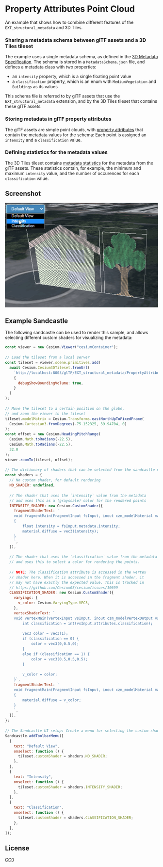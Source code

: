 # Property Attributes Point Cloud

An example that shows how to combine different features of the `EXT_structural_metadata` and 3D Tiles.

### Sharing a metadata schema between glTF assets and a 3D Tiles tileset

The example uses a single metadata schema, as defined in the [3D Metadata Specification](https://github.com/CesiumGS/3d-tiles/tree/main/specification/Metadata). The schema is stored in a `MetadataSchema.json` file, and defines a metadata class with two properties:

- an `intensity` property, which is a single floating point value
- a `classification` property, which is an enum with `MediumVegetation` and `Buildings` as its values

This schema file is referred to by glTF assets that use the `EXT_structural_metadata` extension, and by the 3D Tiles tileset that contains these glTF assets.

### Storing metadata in glTF property attributes

The glTF assets are simple point clouds, with [property attributes](https://github.com/CesiumGS/glTF/tree/proposal-EXT_structural_metadata/extensions/2.0/Vendor/EXT_structural_metadata#property-attributes) that contain the metadata values for the schema: Each point is assigned an `intensity` and a `classification` value.

### Defining statistics for the metadata values

The 3D Tiles tileset contains [metadata statistics](https://github.com/CesiumGS/3d-tiles/tree/main/specification#metadata-statistics) for the metadata from the glTF assets. These statistics contain, for example, the minimum and maximum `intensity` value, and the number of occurences for each `classification` value.

## Screenshot

![Screenshot](screenshot/PropertyAttributesPointCloud.gif)

## Example Sandcastle

The following sandcastle can be used to render this sample, and allows selecting different custom shaders for visualizing the metadata:

```JavaScript
const viewer = new Cesium.Viewer("cesiumContainer");

// Load the tileset from a local server
const tileset = viewer.scene.primitives.add(
  await Cesium.Cesium3DTileset.fromUrl(
    `http://localhost:8003/glTF/EXT_structural_metadata/PropertyAttributesPointCloud//tileset.json`,
    {
      debugShowBoundingVolume: true,
    }
  )
);

// Move the tileset to a certain position on the globe,
// and zoom the viewer to the tileset
tileset.modelMatrix = Cesium.Transforms.eastNorthUpToFixedFrame(
  Cesium.Cartesian3.fromDegrees(-75.152325, 39.94704, 0)
);
const offset = new Cesium.HeadingPitchRange(
  Cesium.Math.toRadians(-22.5),
  Cesium.Math.toRadians(-22.5),
  32.0
);
viewer.zoomTo(tileset, offset);

// The dictionary of shaders that can be selected from the sandcastle menu:
const shaders = {
  // No custom shader, for default rendering
  NO_SHADER: undefined,

  // The shader that uses the `intensity` value from the metadata
  // and uses this as a (grayscale) color for the rendered points
  INTENSITY_SHADER: new Cesium.CustomShader({
    fragmentShaderText: `
    void fragmentMain(FragmentInput fsInput, inout czm_modelMaterial material)
    {
        float intensity = fsInput.metadata.intensity;
        material.diffuse = vec3(intensity);
    }
    `,
  }),

  // The shader that uses the `classification` value from the metadata
  // and uses this to select a color for rendering the points.

  // NOTE: The classification attribute is accessed in the vertex
  // shader here. When it is accessed in the fragment shader, it
  // may not have exactly the expected value. This is tracked in
  // https://github.com/CesiumGS/cesium/issues/10699
  CLASSIFICATION_SHADER: new Cesium.CustomShader({
    varyings: {
      v_color: Cesium.VaryingType.VEC3,
    },
    vertexShaderText: `
    void vertexMain(VertexInput vsInput, inout czm_modelVertexOutput vsOutput) {
        int classification = int(vsInput.attributes.classification);
        
        vec3 color = vec3(1);
        if (classification == 0) {
            color = vec3(0,0.5,0);
        }
        else if (classification == 1) {
            color = vec3(0.5,0.5,0.5);
        }

        v_color = color;
    }`,
    fragmentShaderText: `
    void fragmentMain(FragmentInput fsInput, inout czm_modelMaterial material)
    {
        material.diffuse = v_color;
    }
    `,
  }),
};

// The Sandcastle UI setup: Create a menu for selecting the custom shaders
Sandcastle.addToolbarMenu([
  {
    text: "Default View",
    onselect: function () {
      tileset.customShader = shaders.NO_SHADER;
    },
  },
  {
    text: "Intensity",
    onselect: function () {
      tileset.customShader = shaders.INTENSITY_SHADER;
    },
  },
  {
    text: "Classification",
    onselect: function () {
      tileset.customShader = shaders.CLASSIFICATION_SHADER;
    },
  },
]);
```

## License

[CC0](https://creativecommons.org/share-your-work/public-domain/cc0/)
